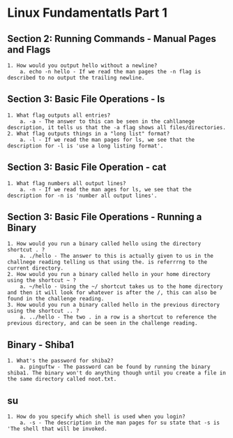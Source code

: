 # Linux Fundamentatls Part 1

## Section 2: Running Commands - Manual Pages and Flags

    1. How would you output hello without a newline?
        a. echo -n hello - If we read the man pages the -n flag is described to no output the trailing newline.

## Section 3: Basic File Operations - ls

    1. What flag outputs all entries?
        a. -a - The answer to this can be seen in the cahllanege description, it tells us that the -a flag shows all files/directories.
    2. What flag outputs things in a "long list" format?
        a. -l - If we read the man pages for ls, we see that the description for -l is 'use a long listing format'.

## Section 3: Basic File Operation - cat

    1. What flag numbers all output lines?
        a. -n - If we read the man ages for ls, we see that the description for -n is 'number all output lines'.

## Section 3: Basic File Operations - Running a Binary

    1. How would you run a binary called hello using the directory shortcut . ?
        a. ./hello - The answer to this is actually given to us in the challnege reading telling us that using the. is referrrng to the current directory.
    2. How would you run a binary called hello in your home directory using the shortcut ~ ?
        a. ~/hello - Using the ~/ shortcut takes us to the home directory and then it will look for whatever is after the /, this can also be found in the challenge reading.
    3. How would you run a binary called hello in the previous directory using the shortcut .. ?
        a. ../hello - The two . in a row is a shortcut to reference the previous directory, and can be seen in the challenge reading.

## Binary - Shiba1

    1. What's the password for shiba2?
        a. pinguftw - The password can be found by running the binary shiba1. The binary won't do anything though until you create a file in the same directory called noot.txt.
## su

    1. How do you specify which shell is used when you login?
        a. -s - The description in the man pages for su state that -s is 'The shell that will be invoked.